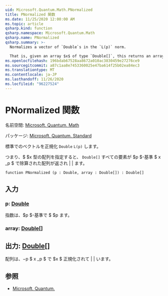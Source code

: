 ```yaml
---
uid: Microsoft.Quantum.Math.PNormalized
title: PNormalized 関数
ms.date: 11/25/2020 12:00:00 AM
ms.topic: article
qsharp.kind: function
qsharp.namespace: Microsoft.Quantum.Math
qsharp.name: PNormalized
qsharp.summary: >-
  Normalizes a vector of `Double`s in the `L(p)` norm.

  That is, given an array $x$ of type `Double[]`, this returns an array where all elements are divided by the $p$-norm $\|x\|_p$.
ms.openlocfilehash: 196bdab67528aa8672a010ac3830459e27276ce9
ms.sourcegitcommit: a87c1aa8e7453360025e47ba614f25b02ea84ec3
ms.translationtype: MT
ms.contentlocale: ja-JP
ms.lasthandoff: 11/26/2020
ms.locfileid: "96227524"
---
```

# <a name="pnormalized-function"></a>PNormalized 関数

名前空間: [Microsoft. Quantum. Math](xref:Microsoft.Quantum.Math)

パッケージ: [Microsoft. Quantum. Standard](https://nuget.org/packages/Microsoft.Quantum.Standard)


標準でのベクトルを正規化 `Double` `L(p)` します。

つまり、$ $x 型の配列を指定すると、 `Double[]` すべての要素が $p $-基準 $ x _p $ で除算された配列が返され \| \| ます。

```qsharp
function PNormalized (p : Double, array : Double[]) : Double[]
```


## <a name="input"></a>入力

### <a name="p--double"></a>p: [Double](xref:microsoft.quantum.lang-ref.double)

指数は、$p $-基準で $ $p ます。


### <a name="array--double"></a>array: [Double](xref:microsoft.quantum.lang-ref.double)[]





## <a name="output--double"></a>出力: [Double](xref:microsoft.quantum.lang-ref.double)[]

配列は、$-$p $ x _p $ で $x $ 正規化されて \| \| います。

## <a name="see-also"></a>参照

- [Microsoft. Quantum.](xref:Microsoft.Quantum.Math.PNorm)